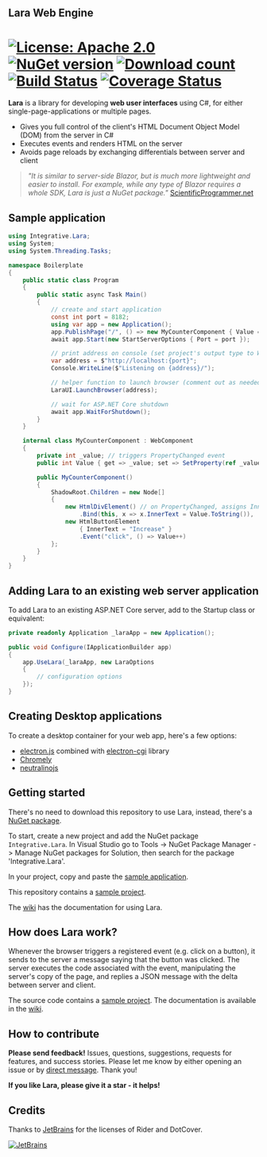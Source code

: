 ## Lara Web Engine

[![License: Apache 2.0](https://img.shields.io/badge/License-Apache--2.0-blue)](https://github.com/integrativesoft/lara/blob/master/LICENSE) [![NuGet version](http://img.shields.io/nuget/v/Integrative.Lara.svg?nocache=1)](https://www.nuget.org/packages/Integrative.Lara/)  [![Download count](https://img.shields.io/nuget/dt/Integrative.Lara.svg)](https://www.nuget.org/packages/Integrative.Lara/)  [![Build Status](https://api.travis-ci.com/integrativesoft/lara.svg?branch=master)](https://travis-ci.org/integrativesoft/lara)  [![Coverage Status](https://coveralls.io/repos/github/integrativesoft/lara/badge.svg?branch=master&lala=3)](https://coveralls.io/github/integrativesoft/lara?branch=master)
==================


**Lara** is a library for developing **web user interfaces** using C#, for either single-page-applications or multiple pages.

* Gives you full control of the client's HTML Document Object Model (DOM) from the server in C#
* Executes events and renders HTML on the server
* Avoids page reloads by exchanging differentials between server and client

>*"It is similar to server-side Blazor, but is much more lightweight and easier to install. For example, while any type of Blazor requires a whole SDK, Lara is just a NuGet package."* [ScientificProgrammer.net](https://scientificprogrammer.net/2019/08/18/pros-and-cons-of-blazor-for-web-development/?pagename=pros-and-cons-of-blazor)

## Sample application

```csharp
using Integrative.Lara;
using System;
using System.Threading.Tasks;

namespace Boilerplate
{
    public static class Program
    {
        public static async Task Main()
        {
            // create and start application
            const int port = 8182;
            using var app = new Application();
            app.PublishPage("/", () => new MyCounterComponent { Value = 5 });
            await app.Start(new StartServerOptions { Port = port });

            // print address on console (set project's output type to WinExe to avoid console)
            var address = $"http://localhost:{port}";
            Console.WriteLine($"Listening on {address}/");

            // helper function to launch browser (comment out as needed)
            LaraUI.LaunchBrowser(address);

            // wait for ASP.NET Core shutdown
            await app.WaitForShutdown();
        }
    }

    internal class MyCounterComponent : WebComponent
    {
        private int _value; // triggers PropertyChanged event
        public int Value { get => _value; set => SetProperty(ref _value, value); }

        public MyCounterComponent()
        {
            ShadowRoot.Children = new Node[]
            {
                new HtmlDivElement() // on PropertyChanged, assigns InnerText
                    .Bind(this, x => x.InnerText = Value.ToString()),
                new HtmlButtonElement
                    { InnerText = "Increase" }
                    .Event("click", () => Value++)
            };
        }
    }
}
```

## Adding Lara to an existing web server application

To add Lara to an existing ASP.NET Core server, add to the Startup class or equivalent:

```csharp
private readonly Application _laraApp = new Application();

public void Configure(IApplicationBuilder app)  
{  
    app.UseLara(_laraApp, new LaraOptions
    {
        // configuration options
    });
} 
```

## Creating Desktop applications

To create a desktop container for your web app, here's a few options:

- [electron.js](https://www.electronjs.org/) combined with [electron-cgi](https://github.com/ruidfigueiredo/electron-cgi#readme) library
- [Chromely](https://github.com/chromelyapps/Chromely)
- [neutralinojs](https://github.com/neutralinojs/neutralinojs)

## Getting started

There's no need to download this repository to use Lara, instead, there's a [NuGet package](https://www.nuget.org/packages/Integrative.Lara/).

To start, create a new project and add the NuGet package `Integrative.Lara`. In Visual Studio go to Tools -> NuGet Package Manager -> Manage NuGet packages for Solution, then search for the package 'Integrative.Lara'.

In your project, copy and paste the [sample application](https://github.com/integrativesoft/lara/wiki/Sample-Application).

This repository contains a [sample project](https://github.com/integrativesoft/lara/tree/master/src/SampleProject).

The [wiki](https://github.com/integrativesoft/lara/wiki) has the documentation for using Lara.

## How does Lara work?

Whenever the browser triggers a registered event (e.g. click on a button), it sends to the server a message saying that the button was clicked. The server executes the code associated with the event, manipulating the server's copy of the page, and replies a JSON message with the delta between server and client.

The source code contains a [sample project](https://github.com/integrativesoft/lara/tree/master/src/SampleProject). The documentation is available in the [wiki](https://github.com/integrativesoft/lara/wiki).

## How to contribute

**Please send feedback!** Issues, questions, suggestions, requests for features, and success stories. Please let me know by either opening an issue or by [direct message](https://www.linkedin.com/in/pablocar/). Thank you!

**If you like Lara, please give it a star - it helps!**

## Credits

Thanks to [JetBrains](https://www.jetbrains.com/?from=LaraWebEngine) for the licenses of Rider and DotCover.

[![JetBrains](support/jetbrains.svg)](https://www.jetbrains.com/?from=LaraWebEngine)
